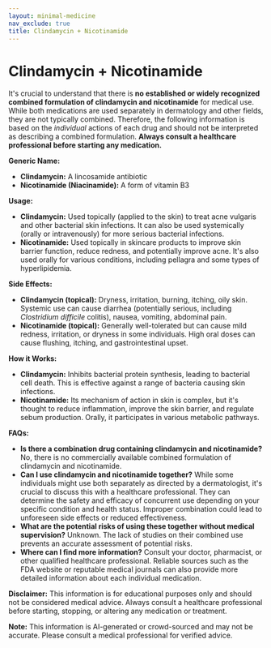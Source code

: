 ```yaml
---
layout: minimal-medicine
nav_exclude: true
title: Clindamycin + Nicotinamide
---
```


# Clindamycin + Nicotinamide

It's crucial to understand that there is **no established or widely recognized combined formulation of clindamycin and nicotinamide** for medical use.  While both medications are used separately in dermatology and other fields, they are not typically combined.  Therefore, the following information is based on the *individual* actions of each drug and should not be interpreted as describing a combined formulation.  **Always consult a healthcare professional before starting any medication.**

**Generic Name:**

* **Clindamycin:**  A lincosamide antibiotic
* **Nicotinamide (Niacinamide):** A form of vitamin B3

**Usage:**

* **Clindamycin:** Used topically (applied to the skin) to treat acne vulgaris and other bacterial skin infections.  It can also be used systemically (orally or intravenously) for more serious bacterial infections.
* **Nicotinamide:** Used topically in skincare products to improve skin barrier function, reduce redness, and potentially improve acne.  It's also used orally for various conditions, including pellagra and some types of hyperlipidemia.

**Side Effects:**

* **Clindamycin (topical):**  Dryness, irritation, burning, itching, oily skin.  Systemic use can cause diarrhea (potentially serious, including *Clostridium difficile* colitis), nausea, vomiting, abdominal pain.
* **Nicotinamide (topical):** Generally well-tolerated but can cause mild redness, irritation, or dryness in some individuals.  High oral doses can cause flushing, itching, and gastrointestinal upset.

**How it Works:**

* **Clindamycin:**  Inhibits bacterial protein synthesis, leading to bacterial cell death. This is effective against a range of bacteria causing skin infections.
* **Nicotinamide:**  Its mechanism of action in skin is complex, but it's thought to reduce inflammation, improve the skin barrier, and regulate sebum production.  Orally, it participates in various metabolic pathways.

**FAQs:**

* **Is there a combination drug containing clindamycin and nicotinamide?**  No, there is no commercially available combined formulation of clindamycin and nicotinamide.
* **Can I use clindamycin and nicotinamide together?**  While some individuals might use both separately as directed by a dermatologist, it's crucial to discuss this with a healthcare professional. They can determine the safety and efficacy of concurrent use depending on your specific condition and health status.  Improper combination could lead to unforeseen side effects or reduced effectiveness.
* **What are the potential risks of using these together without medical supervision?** Unknown. The lack of studies on their combined use prevents an accurate assessment of potential risks.
* **Where can I find more information?** Consult your doctor, pharmacist, or other qualified healthcare professional.  Reliable sources such as the FDA website or reputable medical journals can also provide more detailed information about each individual medication.


**Disclaimer:** This information is for educational purposes only and should not be considered medical advice. Always consult a healthcare professional before starting, stopping, or altering any medication or treatment.


**Note:** This information is AI-generated or crowd-sourced and may not be accurate. Please consult a medical professional for verified advice.